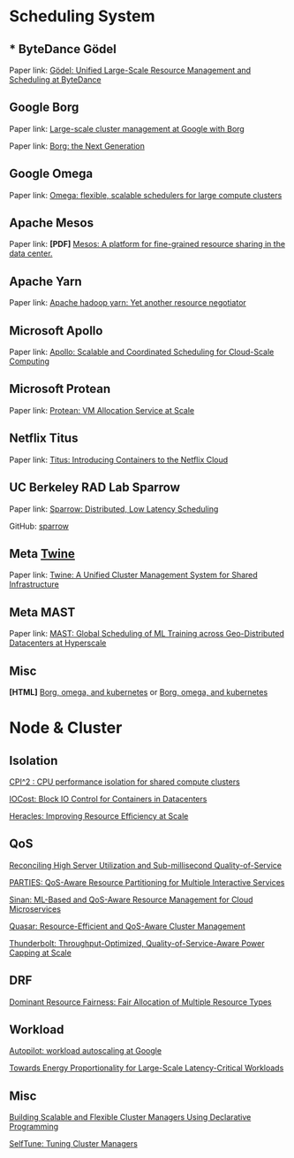 # Scheduling System

## * ByteDance Gödel

Paper link: [Gödel: Unified Large-Scale Resource Management and Scheduling at ByteDance](https://dl.acm.org/doi/abs/10.1145/3620678.3624663)

## Google Borg

Paper link: [Large-scale cluster management at Google with Borg](https://dl.acm.org/doi/abs/10.1145/2741948.2741964)

Paper link: [Borg: the Next Generation](https://dl.acm.org/doi/pdf/10.1145/3342195.3387517)

## Google Omega

Paper link: [Omega: flexible, scalable schedulers for large compute clusters](https://dl.acm.org/doi/abs/10.1145/2465351.2465386)

## Apache Mesos

Paper link: **[PDF]** [Mesos: A platform for fine-grained resource sharing in the data center.](https://www.usenix.org/event/nsdi11/tech/full_papers/Hindman.pdf)

## Apache Yarn

Paper link: [Apache hadoop yarn: Yet another resource negotiator](https://dl.acm.org/doi/abs/10.1145/2523616.2523633)

## Microsoft Apollo

Paper link: [Apollo: Scalable and Coordinated Scheduling for Cloud-Scale Computing](https://www.usenix.org/system/files/conference/osdi14/osdi14-paper-boutin_0.pdf)

## Microsoft Protean

Paper link: [Protean: VM Allocation Service at Scale](https://www.usenix.org/system/files/osdi20-hadary.pdf)

## Netflix Titus

Paper link: [Titus: Introducing Containers to the Netflix Cloud](https://dl.acm.org/doi/pdf/10.1145/3155112.3158370)

## UC Berkeley RAD Lab Sparrow

Paper link: [Sparrow: Distributed, Low Latency Scheduling](https://people.eecs.berkeley.edu/~matei/papers/2013/sosp_sparrow.pdf)

GitHub: [sparrow](https://github.com/radlab/sparrow)

## Meta [Twine](https://research.facebook.com/publications/twine-a-unified-cluster-management-system-for-shared-infrastructure/)

Paper link: [Twine: A Unified Cluster Management System for Shared Infrastructure](https://scontent-hkg4-1.xx.fbcdn.net/v/t39.8562-6/240836403_389005185950985_6091829722024266146_n.pdf?_nc_cat%253D107%2526ccb%253D1-7%2526_nc_sid%253Dad8a9d%2526_nc_ohc%253DpuRMXT9tlHwAX91nhFG%2526_nc_ht%253Dscontent-hkg4-1.xx%2526oh%253D00_AfBV1K6uvnyJul0WdWH6jV7skewS7kamLPYKPF64MK3Y-Q%2526oe%253D65204DC6)

## Meta MAST

Paper link: [MAST: Global Scheduling of ML Training across Geo-Distributed Datacenters at Hyperscale](https://www.usenix.org/system/files/osdi24-choudhury.pdf)

## Misc

**[HTML]** [Borg, omega, and kubernetes](https://dl.acm.org/doi/fullHtml/10.1145/2890784) or [Borg, omega, and kubernetes](https://queue.acm.org/detail.cfm?id=2898444)

# Node & Cluster

## Isolation

[CPI^2 : CPU performance isolation for shared compute clusters](https://storage.googleapis.com/pub-tools-public-publication-data/pdf/40737.pdf)

[IOCost: Block IO Control for Containers in Datacenters](http://www.cs.cmu.edu/~dskarlat/publications/iocost_asplos22.pdf)

[Heracles: Improving Resource Efficiency at Scale](https://dl.acm.org/doi/pdf/10.1145/2749469.2749475)

## QoS

[Reconciling High Server Utilization and Sub-millisecond Quality-of-Service](http://www-cs-students.stanford.edu/~leverich/papers/2014.mutilate.eurosys.pdf)

[PARTIES: QoS-Aware Resource Partitioning for Multiple Interactive Services](https://dl.acm.org/doi/pdf/10.1145/3297858.3304005)

[Sinan: ML-Based and QoS-Aware Resource Management for Cloud Microservices](https://dl.acm.org/doi/pdf/10.1145/3445814.3446693)

[Quasar: Resource-Efficient and QoS-Aware Cluster Management](https://web.stanford.edu/group/mast/cgi-bin/drupal/system/files/2014.asplos.quasar.pdf)

[Thunderbolt: Throughput-Optimized, Quality-of-Service-Aware Power Capping at Scale](https://www.usenix.org/system/files/osdi20-li_shaohong.pdf)

## DRF

[Dominant Resource Fairness: Fair Allocation of Multiple Resource Types](https://www.usenix.org/legacy/event/nsdi11/tech/full_papers/Ghodsi.pdf)

## Workload

[Autopilot: workload autoscaling at Google](https://dl.acm.org/doi/pdf/10.1145/3342195.3387524)

[Towards Energy Proportionality for Large-Scale Latency-Critical Workloads](https://storage.googleapis.com/pub-tools-public-publication-data/pdf/42523.pdf)

## Misc

[Building Scalable and Flexible Cluster Managers Using Declarative Programming](https://www.usenix.org/system/files/osdi20-suresh.pdf)

[SelfTune: Tuning Cluster Managers](https://www.usenix.org/system/files/nsdi23-karthikeyan.pdf)